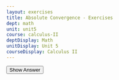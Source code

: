 ```yaml
---
layout: exercises
title: Absolute Convergence - Exercises
dept: math
unit: unit5
course: calculus-II
deptDisplay: Math
unitDisplay: Unit 5
courseDisplay: Calculus II
---
```


<div class="answerBox">
<button onclick="myFunction('answer1')" class="answerButton">Show Answer</button>
<div  id="answer1" class="answer" >
